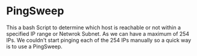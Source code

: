 # PingSweep
This a bash Script to determine which host is reachable or not within a specified IP range or Netwrok Subnet. As we can have a maximum of 254 IPs. We couldn't start pinging each of the 254 IPs manually so a quick way is to use a PingSweep.
